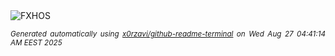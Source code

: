 <div align="justify">
<picture>
    <source media="(prefers-color-scheme: dark)" srcset="https://i.ibb.co/DDLvZYzs/output-gif.gif">
    <source media="(prefers-color-scheme: light)" srcset="https://i.ibb.co/DDLvZYzs/output-gif.gif">
    <img alt="FXHOS" src="https://i.ibb.co/DDLvZYzs/output-gif.gif">
</picture>

<sub><i>Generated automatically using [x0rzavi/github-readme-terminal](https://github.com/x0rzavi/github-readme-terminal) on Wed Aug 27 04:41:14 AM EEST 2025</i></sub>
</div>